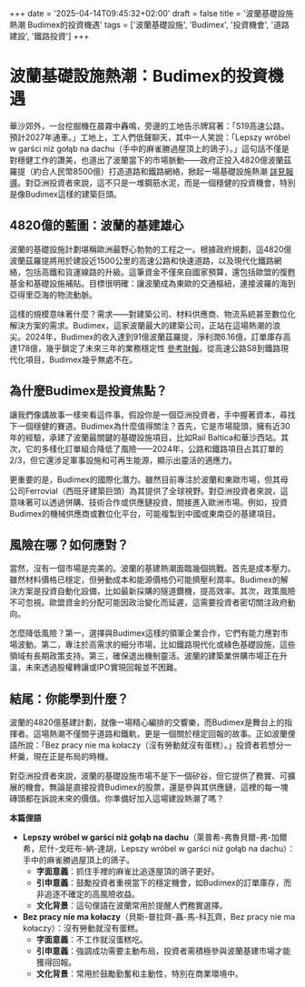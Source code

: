 +++
date = '2025-04-14T09:45:32+02:00'
draft = false
title = '波蘭基礎設施熱潮 Budimex的投資機遇'
tags = ['波蘭基礎設施', 'Budimex', '投資機會', '道路建設', '鐵路投資']
+++

# 波蘭基礎設施熱潮：Budimex的投資機遇

華沙郊外，一台挖掘機在晨霧中轟鳴，旁邊的工地告示牌寫著：「S19高速公路，預計2027年通車。」工地上，工人們低聲聊天，其中一人笑說：「Lepszy wróbel w garści niż gołąb na dachu（手中的麻雀勝過屋頂上的鴿子）。」這句話不僅是對穩健工作的讚美，也道出了波蘭當下的市場脈動——政府正投入4820億波蘭茲羅提（約合人民幣8500億）打造道路和鐵路網絡，掀起一場基礎設施熱潮 [詳見報導](https://businessinsider.com.pl/wiadomosci/polska-inwestuje-482-mld-zl-w-drogi-i-kolej-szansa-dla-budimeksu/9txkmyv)。對亞洲投資者來說，這不只是一堆鋼筋水泥，而是一個穩健的投資機會，特別是像Budimex這樣的建築巨頭。

## 4820億的藍圖：波蘭的基建雄心

波蘭的基礎設施計劃堪稱歐洲最野心勃勃的工程之一。根據政府規劃，這4820億波蘭茲羅提將用於建設近1500公里的高速公路和快速道路，以及現代化鐵路網絡，包括高鐵和貨運線路的升級。這筆資金不僅來自國家預算，還包括歐盟的復甦基金和基礎設施補貼。目標很明確：讓波蘭成為東歐的交通樞紐，連接波羅的海到亞得里亞海的物流動脈。

這樣的規模意味著什麼？需求——對建築公司、材料供應商、物流系統甚至數位化解決方案的需求。Budimex，這家波蘭最大的建築公司，正站在這場熱潮的浪尖。2024年，Budimex的收入達到91億波蘭茲羅提，淨利潤6.16億，訂單庫存高達178億，幾乎鎖定了未來三年的業務穩定性 [參考財報](https://www.bankier.pl/wiadomosc/Budimex-mial-w-24-ok-9-1-mld-zl-przychodow-i-615-9-mln-zl-zysku-netto-j-d-zgodnie-z-szacunkami-8745512.html)。從高速公路S8到鐵路現代化項目，Budimex幾乎無處不在。

## 為什麼Budimex是投資焦點？

讓我們像講故事一樣來看這件事。假設你是一個亞洲投資者，手中握著資本，尋找下一個穩健的賽道。Budimex為什麼值得關注？首先，它是市場龍頭，擁有近30年的經驗，承建了波蘭最關鍵的基礎設施項目，比如Rail Baltica和華沙西站。其次，它的多樣化訂單組合降低了風險——2024年，公路和鐵路項目占其訂單的2/3，但它還涉足軍事設施和可再生能源，顯示出靈活的適應力。

更重要的是，Budimex的國際化潛力。雖然目前專注於波蘭和東歐市場，但其母公司Ferrovial（西班牙建築巨頭）為其提供了全球視野。對亞洲投資者來說，這意味著可以透過併購、技術合作或供應鏈投資，間接進入歐洲市場。例如，投資Budimex的機械供應商或數位化平台，可能複製到中國或東南亞的基建項目。

## 風險在哪？如何應對？

當然，沒有一個市場是完美的。波蘭的基建熱潮面臨幾個挑戰。首先是成本壓力。雖然材料價格已穩定，但勞動成本和能源價格仍可能擠壓利潤率。Budimex的解決方案是投資自動化設備，比如最新採購的隧道鑽機，提高效率。其次，政策風險不可忽視。歐盟資金的分配可能因政治變化而延遲，這需要投資者密切關注政府動向。

怎麼降低風險？第一，選擇與Budimex這樣的領軍企業合作，它們有能力應對市場波動。第二，專注於高需求的細分市場，比如鐵路現代化或綠色基礎設施，這些領域有長期政策支持。第三，確保退出機制靈活。波蘭的建築業併購市場正在升溫，未來透過股權轉讓或IPO實現回報並不困難。

## 結尾：你能學到什麼？

波蘭的4820億基建計劃，就像一場精心編排的交響樂，而Budimex是舞台上的指揮者。這場熱潮不僅關乎道路和鐵軌，更是一個關於穩定回報的故事。正如波蘭俚語所說：「Bez pracy nie ma kołaczy（沒有勞動就沒有蛋糕）。」投資者若想分一杯羹，現在正是布局的時機。

對亞洲投資者來說，波蘭的基礎設施市場不是下一個矽谷，但它提供了務實、可擴展的機會。無論是直接投資Budimex的股票，還是參與其供應鏈，這裡的每一塊磚頭都在訴說未來的價值。你準備好加入這場建設熱潮了嗎？

**本篇俚語**  
- **Lepszy wróbel w garści niż gołąb na dachu**（萊普希-弗魯貝爾-弗-加爾希，尼什-戈旺布-納-達胡，Lepszy wróbel w garści niż gołąb na dachu）：手中的麻雀勝過屋頂上的鴿子。  
  - **字面意義**：抓住手裡的麻雀比追逐屋頂的鴿子更好。  
  - **引申意義**：鼓勵投資者重視當下的穩定機會，如Budimex的訂單庫存，而非追逐不確定的高風險收益。  
  - **文化背景**：這句俚語在波蘭常用於提醒人們務實選擇。  
- **Bez pracy nie ma kołaczy**（貝斯-普拉齊-聶-馬-科瓦齊，Bez pracy nie ma kołaczy）：沒有勞動就沒有蛋糕。  
  - **字面意義**：不工作就沒蛋糕吃。  
  - **引申意義**：強調成功需要主動布局，投資者需積極參與波蘭基建市場才能獲得回報。  
  - **文化背景**：常用於鼓勵勤奮和主動性，特別在商業環境中。  
